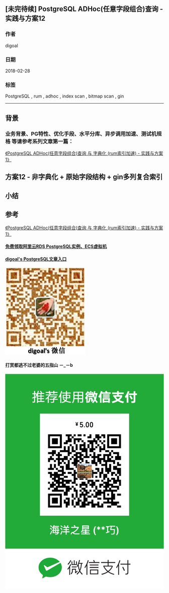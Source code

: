 ## [未完待续] PostgreSQL ADHoc(任意字段组合)查询 - 实践与方案12   
                                                             
### 作者                                                             
digoal                                                             
                                                             
### 日期                                                             
2018-02-28                            
                                                             
### 标签                                                             
PostgreSQL , rum , adhoc , index scan , bitmap scan , gin     
                                                             
----                                                             
                                                             
## 背景      
### 业务背景、PG特性、优化手段、水平分库、异步调用加速、测试机规格 等请参考系列文章第一篇：    

[《PostgreSQL ADHoc(任意字段组合)查询 与 字典化 (rum索引加速) - 实践与方案1》](../201802/20180228_01.md)  
    
## 方案12 - 非字典化 + 原始字段结构 + gin多列复合索引



## 小结    

    
## 参考    
[《PostgreSQL ADHoc(任意字段组合)查询 与 字典化 (rum索引加速) - 实践与方案1》](../201802/20180228_01.md)  
  
  
  
  
  
  
  
  
  
  
  
  
  
#### [免费领取阿里云RDS PostgreSQL实例、ECS虚拟机](https://free.aliyun.com/ "57258f76c37864c6e6d23383d05714ea")
  
  
#### [digoal's PostgreSQL文章入口](https://github.com/digoal/blog/blob/master/README.md "22709685feb7cab07d30f30387f0a9ae")
  
  
![digoal's weixin](../pic/digoal_weixin.jpg "f7ad92eeba24523fd47a6e1a0e691b59")
  
  
  
  
  
  
#### 打赏都逃不过老婆的五指山 －_－b  
![wife's weixin ds](../pic/wife_weixin_ds.jpg "acd5cce1a143ef1d6931b1956457bc9f")
  
